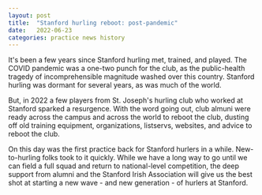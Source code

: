 ```yaml
---
layout: post
title:  "Stanford hurling reboot: post-pandemic"
date:   2022-06-23
categories: practice news history
---
```


It's been a few years since Stanford hurling met, trained, and played.
The COVID pandemic was a one-two punch for the club, as the public-health 
tragedy of incomprehensible magnitude washed over this country.
Stanford hurling was dormant for several years, as was much of the world.

But, in 2022 a few players from St. Joseph's hurling club who worked at Stanford
sparked a resurgence. With the word going out, club almuni were ready across 
the campus and across the world to reboot the club, 
dusting off old training equipment, organizations, listservs, websites, 
and advice to reboot the club.

On this day was the first practice back for Stanford hurlers in a while.
New-to-hurling folks took to it quickly. While we have a long way to go until
we can field a full squad and return to national-level competition,
the deep support from alumni and the Stanford Irish Association will 
give us the best shot at starting a new wave - and new generation - 
of hurlers at Stanford.

